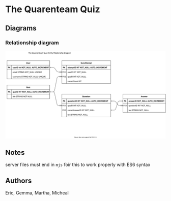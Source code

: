 # The Quarenteam Quiz

## Diagrams

### Relationship diagram

![Relationship diagram](./docs/Entity_Relationship_Diagram.svg)

## Notes

server files must end in `mjs` foir this to work properly with ES6 syntax

## Authors

Eric, Gemma, Martha, Micheal
